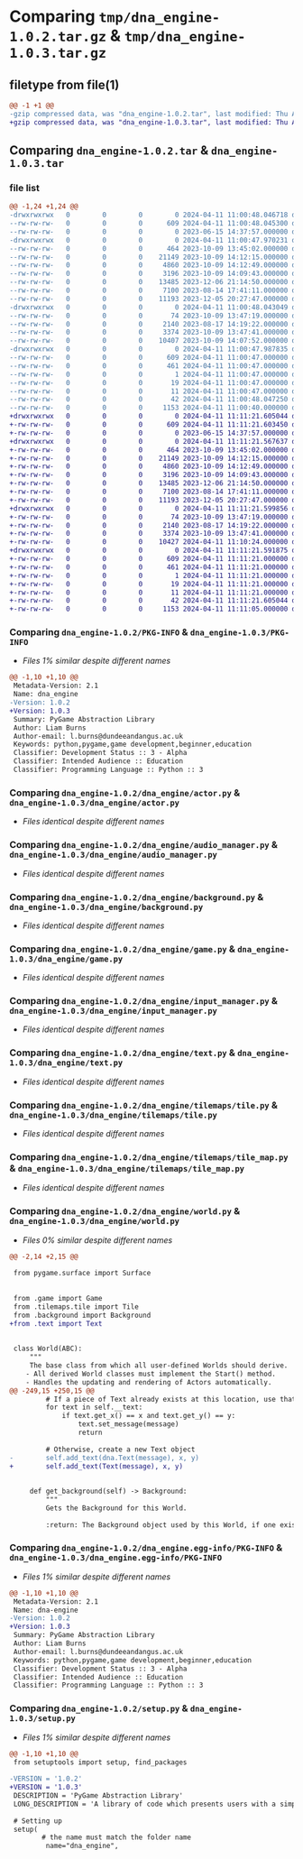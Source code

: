 # Comparing `tmp/dna_engine-1.0.2.tar.gz` & `tmp/dna_engine-1.0.3.tar.gz`

## filetype from file(1)

```diff
@@ -1 +1 @@
-gzip compressed data, was "dna_engine-1.0.2.tar", last modified: Thu Apr 11 11:00:48 2024, max compression
+gzip compressed data, was "dna_engine-1.0.3.tar", last modified: Thu Apr 11 11:11:21 2024, max compression
```

## Comparing `dna_engine-1.0.2.tar` & `dna_engine-1.0.3.tar`

### file list

```diff
@@ -1,24 +1,24 @@
-drwxrwxrwx   0        0        0        0 2024-04-11 11:00:48.046718 dna_engine-1.0.2/
--rw-rw-rw-   0        0        0      609 2024-04-11 11:00:48.045300 dna_engine-1.0.2/PKG-INFO
--rw-rw-rw-   0        0        0        0 2023-06-15 14:37:57.000000 dna_engine-1.0.2/README.md
-drwxrwxrwx   0        0        0        0 2024-04-11 11:00:47.970231 dna_engine-1.0.2/dna_engine/
--rw-rw-rw-   0        0        0      464 2023-10-09 13:45:02.000000 dna_engine-1.0.2/dna_engine/__init__.py
--rw-rw-rw-   0        0        0    21149 2023-10-09 14:12:15.000000 dna_engine-1.0.2/dna_engine/actor.py
--rw-rw-rw-   0        0        0     4860 2023-10-09 14:12:49.000000 dna_engine-1.0.2/dna_engine/audio_manager.py
--rw-rw-rw-   0        0        0     3196 2023-10-09 14:09:43.000000 dna_engine-1.0.2/dna_engine/background.py
--rw-rw-rw-   0        0        0    13485 2023-12-06 21:14:50.000000 dna_engine-1.0.2/dna_engine/game.py
--rw-rw-rw-   0        0        0     7100 2023-08-14 17:41:11.000000 dna_engine-1.0.2/dna_engine/input_manager.py
--rw-rw-rw-   0        0        0    11193 2023-12-05 20:27:47.000000 dna_engine-1.0.2/dna_engine/text.py
-drwxrwxrwx   0        0        0        0 2024-04-11 11:00:48.043049 dna_engine-1.0.2/dna_engine/tilemaps/
--rw-rw-rw-   0        0        0       74 2023-10-09 13:47:19.000000 dna_engine-1.0.2/dna_engine/tilemaps/__init__.py
--rw-rw-rw-   0        0        0     2140 2023-08-17 14:19:22.000000 dna_engine-1.0.2/dna_engine/tilemaps/tile.py
--rw-rw-rw-   0        0        0     3374 2023-10-09 13:47:41.000000 dna_engine-1.0.2/dna_engine/tilemaps/tile_map.py
--rw-rw-rw-   0        0        0    10407 2023-10-09 14:07:52.000000 dna_engine-1.0.2/dna_engine/world.py
-drwxrwxrwx   0        0        0        0 2024-04-11 11:00:47.987835 dna_engine-1.0.2/dna_engine.egg-info/
--rw-rw-rw-   0        0        0      609 2024-04-11 11:00:47.000000 dna_engine-1.0.2/dna_engine.egg-info/PKG-INFO
--rw-rw-rw-   0        0        0      461 2024-04-11 11:00:47.000000 dna_engine-1.0.2/dna_engine.egg-info/SOURCES.txt
--rw-rw-rw-   0        0        0        1 2024-04-11 11:00:47.000000 dna_engine-1.0.2/dna_engine.egg-info/dependency_links.txt
--rw-rw-rw-   0        0        0       19 2024-04-11 11:00:47.000000 dna_engine-1.0.2/dna_engine.egg-info/requires.txt
--rw-rw-rw-   0        0        0       11 2024-04-11 11:00:47.000000 dna_engine-1.0.2/dna_engine.egg-info/top_level.txt
--rw-rw-rw-   0        0        0       42 2024-04-11 11:00:48.047250 dna_engine-1.0.2/setup.cfg
--rw-rw-rw-   0        0        0     1153 2024-04-11 11:00:40.000000 dna_engine-1.0.2/setup.py
+drwxrwxrwx   0        0        0        0 2024-04-11 11:11:21.605044 dna_engine-1.0.3/
+-rw-rw-rw-   0        0        0      609 2024-04-11 11:11:21.603450 dna_engine-1.0.3/PKG-INFO
+-rw-rw-rw-   0        0        0        0 2023-06-15 14:37:57.000000 dna_engine-1.0.3/README.md
+drwxrwxrwx   0        0        0        0 2024-04-11 11:11:21.567637 dna_engine-1.0.3/dna_engine/
+-rw-rw-rw-   0        0        0      464 2023-10-09 13:45:02.000000 dna_engine-1.0.3/dna_engine/__init__.py
+-rw-rw-rw-   0        0        0    21149 2023-10-09 14:12:15.000000 dna_engine-1.0.3/dna_engine/actor.py
+-rw-rw-rw-   0        0        0     4860 2023-10-09 14:12:49.000000 dna_engine-1.0.3/dna_engine/audio_manager.py
+-rw-rw-rw-   0        0        0     3196 2023-10-09 14:09:43.000000 dna_engine-1.0.3/dna_engine/background.py
+-rw-rw-rw-   0        0        0    13485 2023-12-06 21:14:50.000000 dna_engine-1.0.3/dna_engine/game.py
+-rw-rw-rw-   0        0        0     7100 2023-08-14 17:41:11.000000 dna_engine-1.0.3/dna_engine/input_manager.py
+-rw-rw-rw-   0        0        0    11193 2023-12-05 20:27:47.000000 dna_engine-1.0.3/dna_engine/text.py
+drwxrwxrwx   0        0        0        0 2024-04-11 11:11:21.599856 dna_engine-1.0.3/dna_engine/tilemaps/
+-rw-rw-rw-   0        0        0       74 2023-10-09 13:47:19.000000 dna_engine-1.0.3/dna_engine/tilemaps/__init__.py
+-rw-rw-rw-   0        0        0     2140 2023-08-17 14:19:22.000000 dna_engine-1.0.3/dna_engine/tilemaps/tile.py
+-rw-rw-rw-   0        0        0     3374 2023-10-09 13:47:41.000000 dna_engine-1.0.3/dna_engine/tilemaps/tile_map.py
+-rw-rw-rw-   0        0        0    10427 2024-04-11 11:10:24.000000 dna_engine-1.0.3/dna_engine/world.py
+drwxrwxrwx   0        0        0        0 2024-04-11 11:11:21.591875 dna_engine-1.0.3/dna_engine.egg-info/
+-rw-rw-rw-   0        0        0      609 2024-04-11 11:11:21.000000 dna_engine-1.0.3/dna_engine.egg-info/PKG-INFO
+-rw-rw-rw-   0        0        0      461 2024-04-11 11:11:21.000000 dna_engine-1.0.3/dna_engine.egg-info/SOURCES.txt
+-rw-rw-rw-   0        0        0        1 2024-04-11 11:11:21.000000 dna_engine-1.0.3/dna_engine.egg-info/dependency_links.txt
+-rw-rw-rw-   0        0        0       19 2024-04-11 11:11:21.000000 dna_engine-1.0.3/dna_engine.egg-info/requires.txt
+-rw-rw-rw-   0        0        0       11 2024-04-11 11:11:21.000000 dna_engine-1.0.3/dna_engine.egg-info/top_level.txt
+-rw-rw-rw-   0        0        0       42 2024-04-11 11:11:21.605044 dna_engine-1.0.3/setup.cfg
+-rw-rw-rw-   0        0        0     1153 2024-04-11 11:11:05.000000 dna_engine-1.0.3/setup.py
```

### Comparing `dna_engine-1.0.2/PKG-INFO` & `dna_engine-1.0.3/PKG-INFO`

 * *Files 1% similar despite different names*

```diff
@@ -1,10 +1,10 @@
 Metadata-Version: 2.1
 Name: dna_engine
-Version: 1.0.2
+Version: 1.0.3
 Summary: PyGame Abstraction Library
 Author: Liam Burns
 Author-email: l.burns@dundeeandangus.ac.uk
 Keywords: python,pygame,game development,beginner,education
 Classifier: Development Status :: 3 - Alpha
 Classifier: Intended Audience :: Education
 Classifier: Programming Language :: Python :: 3
```

### Comparing `dna_engine-1.0.2/dna_engine/actor.py` & `dna_engine-1.0.3/dna_engine/actor.py`

 * *Files identical despite different names*

### Comparing `dna_engine-1.0.2/dna_engine/audio_manager.py` & `dna_engine-1.0.3/dna_engine/audio_manager.py`

 * *Files identical despite different names*

### Comparing `dna_engine-1.0.2/dna_engine/background.py` & `dna_engine-1.0.3/dna_engine/background.py`

 * *Files identical despite different names*

### Comparing `dna_engine-1.0.2/dna_engine/game.py` & `dna_engine-1.0.3/dna_engine/game.py`

 * *Files identical despite different names*

### Comparing `dna_engine-1.0.2/dna_engine/input_manager.py` & `dna_engine-1.0.3/dna_engine/input_manager.py`

 * *Files identical despite different names*

### Comparing `dna_engine-1.0.2/dna_engine/text.py` & `dna_engine-1.0.3/dna_engine/text.py`

 * *Files identical despite different names*

### Comparing `dna_engine-1.0.2/dna_engine/tilemaps/tile.py` & `dna_engine-1.0.3/dna_engine/tilemaps/tile.py`

 * *Files identical despite different names*

### Comparing `dna_engine-1.0.2/dna_engine/tilemaps/tile_map.py` & `dna_engine-1.0.3/dna_engine/tilemaps/tile_map.py`

 * *Files identical despite different names*

### Comparing `dna_engine-1.0.2/dna_engine/world.py` & `dna_engine-1.0.3/dna_engine/world.py`

 * *Files 0% similar despite different names*

```diff
@@ -2,14 +2,15 @@
 
 from pygame.surface import Surface
 
 
 from .game import Game
 from .tilemaps.tile import Tile
 from .background import Background
+from .text import Text
 
 
 class World(ABC):
     """
     The base class from which all user-defined Worlds should derive.
 	- All derived World classes must implement the Start() method. 
 	- Handles the updating and rendering of Actors automatically.
@@ -249,15 +250,15 @@
         # If a piece of Text already exists at this location, use that text object instead of creating a new one.
         for text in self.__text:
             if text.get_x() == x and text.get_y() == y:
                 text.set_message(message)
                 return
             
         # Otherwise, create a new Text object
-        self.add_text(dna.Text(message), x, y)
+        self.add_text(Text(message), x, y)
 
 
     def get_background(self) -> Background:
         """
         Gets the Background for this World.
 
         :return: The Background object used by this World, if one exists. Otherwise returns 'null'.
```

### Comparing `dna_engine-1.0.2/dna_engine.egg-info/PKG-INFO` & `dna_engine-1.0.3/dna_engine.egg-info/PKG-INFO`

 * *Files 1% similar despite different names*

```diff
@@ -1,10 +1,10 @@
 Metadata-Version: 2.1
 Name: dna-engine
-Version: 1.0.2
+Version: 1.0.3
 Summary: PyGame Abstraction Library
 Author: Liam Burns
 Author-email: l.burns@dundeeandangus.ac.uk
 Keywords: python,pygame,game development,beginner,education
 Classifier: Development Status :: 3 - Alpha
 Classifier: Intended Audience :: Education
 Classifier: Programming Language :: Python :: 3
```

### Comparing `dna_engine-1.0.2/setup.py` & `dna_engine-1.0.3/setup.py`

 * *Files 1% similar despite different names*

```diff
@@ -1,10 +1,10 @@
 from setuptools import setup, find_packages
 
-VERSION = '1.0.2' 
+VERSION = '1.0.3' 
 DESCRIPTION = 'PyGame Abstraction Library'
 LONG_DESCRIPTION = 'A library of code which presents users with a simple, extensible program structure to make simple, 2D games with. Requires Python 3.10 or above.'
 
 # Setting up
 setup(
        # the name must match the folder name
         name="dna_engine",
```

